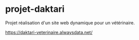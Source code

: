 # projet-daktari
Projet réalisation d'un site web dynamique pour un vétérinaire.

https://daktari-veterinaire.alwaysdata.net/